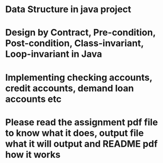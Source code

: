 # Data Structure in java project
# Design by Contract, Pre-condition, Post-condition, Class-invariant, Loop-invariant in Java
# Implementing checking accounts, credit accounts, demand loan accounts etc
# Please read the assignment pdf file to know what it does, output file what it will output and README pdf how it works

